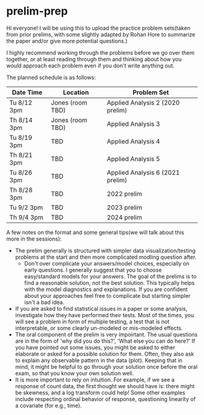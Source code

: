 # prelim-prep

Hi everyone! I will be using this to upload the practice problem sets(taken from prior prelims, with some slightly adapted by Rohan Hore to summarize the paper and/or give more potential questions.)

I highly recommend working through the problems before we go over them together, or at least reading through them and thinking about how you would approach each problem even if you don't write anything out.

The planned schedule is as follows:

| Date Time    | Location         | Problem Set                      |
| ------------ | ---------------- | -------------------------------- |
| Tu 8/12 3pm  | Jones (room TBD) | Applied Analysis 2 (2020 prelim) |
| Th 8/14 3pm  | Jones (room TBD) | Applied Analysis 3               |
| Tu 8/19 3pm  | TBD              | Applied Analysis 4               |
| Th 8/21 3pm  | TBD              | Applied Analysis 5               |
| Tu 8/26 3pm  | TBD              | Applied Analysis 6 (2021 prelim) |
| Th  8/28 3pm | TBD              | 2022 prelim                      |
| Tu  9/2 3pm  | TBD              | 2023 prelim                      |
| Th  9/4 3pm  | TBD              | 2024 prelim                      |

A few notes on the format and some general tips(we will talk about this more in the sessions):

- The prelim generally is structured with simpler data visualization/testing problems at the start and then more complicated modling question after.
  - Don't over complicate your answers/model choices, especially on early questions. I generally suggest that you to choose easy/standard models for your answers. The goal of the prelims is to find a reasonable solution, not the best solution. This typically helps with the model diagnostics and explanations. If you are confident about your approaches feel free to complicate but starting simpler isn't a bad idea.
- If you are asked to find statistical issues in a paper or some analysis, investigate how they have performed their tests. Most of the times, you will see a problem in form of multiple testing, a test that is not interpretable, or some clearly un-modeled or mis-modeled effects.
- The oral component of the prelim is very impoirtant. The usual questions are in the form of 'why did you do this?', 'What else you can do here?' If you have pointed out some issues, you might be asked to either elaborate or asked for a possible solution for them. Often, they also ask to explain any observable pattern in the data (plot). Keeping that in mind, it might be helpful to go through your solution once before the oral exam, so that you know your own solution well.
- It is more important to rely on intuition. For example, if we see a response of count data, the first thought we should have is: there might be skewness, and a log transform could help! Some other examples include respecting ordinal behavior of response, questioning linearity of a covariate (for e.g., time).

